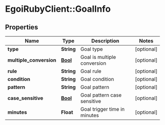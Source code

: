 # EgoiRubyClient::GoalInfo

## Properties
Name | Type | Description | Notes
------------ | ------------- | ------------- | -------------
**type** | **String** | Goal type | [optional] 
**multiple_conversion** | [**Bool**](Bool.md) | Goal is multiple conversion | [optional] 
**rule** | **String** | Goal rule | [optional] 
**condition** | **String** | Goal condition | [optional] 
**pattern** | **String** | Goal pattern | [optional] 
**case_sensitive** | [**Bool**](Bool.md) | Goal pattern case sensitive | [optional] 
**minutes** | **Float** | Goal trigger time in minutes | [optional] 


